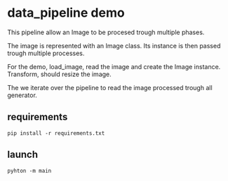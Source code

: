 # data_pipeline demo

This pipeline allow an Image to be procesed trough multiple phases.

The image is represented with an Image class.
Its instance is then passed trough multiple processes.

For the demo, load_image, read the image and create the Image instance.
Transform, should resize the image.

The we iterate over the pipeline to read the image processed trough all generator.

## requirements
```shell
pip install -r requirements.txt
```

## launch
```shell
pyhton -m main
```

